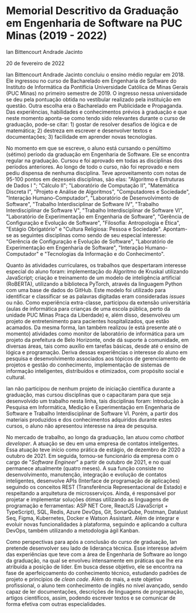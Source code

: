 # Memorial Descritivo da Graduação em Engenharia de Software na PUC Minas (2019 - 2022)

Ian Bittencourt Andrade Jacinto

20 de fevereiro de 2022

Ian Bittencourt Andrade Jacinto concluiu o ensino médio regular em 2018. Ele ingressou no curso de Bacharelado em Engenharia de Software do Instituto de Informática da Pontifícia Universidade Católica de Minas Gerais (PUC Minas) no primeiro semestre de 2019. O ingresso nessa universidade se deu pela pontuação obtida no vestibular realizado pela instituição em questão. Outra escolha era o Bacharelado em Publicidade e Propaganda. Das experiências, habilidades e conhecimentos prévios à graduação e que neste momento aponta-se como tendo sido relevantes durante o curso de graduação, pode-se citar: 1) gostar de resolver desafios de lógica e de matemática; 2) destreza em escrever e desenvolver textos e documentações; 3) facilidade em aprender novas tecnologias.

No momento em que se escreve, o aluno está cursando o penúltimo (sétimo) período da graduação em Engenharia de Software. Ele se encontra regular na graduação. Cursou e foi aprovado em todas as disciplinas dos períodos anteriores. Ao longo de todo o curso, não foi reprovado e nem pediu dispensa de nenhuma disciplina. Teve aproveitamento com notas de 95-100 pontos em dezesseis disciplinas, são elas: "Algoritmo e Estruturas de Dados I "; "Cálculo II"; "Laboratório de Computação II", "Matemática Discreta I", "Projeto e Análise de Algoritmos", "Computadores e Sociedade", "Interação Humano-Computador", "Laboratório de Desenvolvimento de Software", "Trabalho Interdisciplinar de Software IV", "Trabalho Interdisciplinar de Software V", "Trabalho Interdisciplinar de Software VI", "Laboratório de Experimentação em Engenharia de Software", "Gerência de Configuração e Evolução de Software", "Filosofia: Antropologia e Ética", "Estágio Obrigatório" e "Cultura Religiosa: Pessoa e Sociedade". Apontam-se as seguintes disciplinas como sendo de seu especial interesse: "Gerência de Configuração e Evolução de Software", "Laboratório de Experimentação em Engenharia de Software", "Interação Humano-Computador" e "Tecnologias da Informação e do Conhecimento". 

Quanto às atividades curriculares, os trabalhos que despertaram interesse especial do aluno foram: implementação do Algoritmo de Kruskal utilizando JavaScript; criação e treinamento de um modelo de inteligência artificial (RoBERTA), utilizando a biblioteca PyTorch, através da linguagem Python com uma base de dados do GitHub. Este modelo foi utilizado para identificar e classificar se as palavras digitadas eram consideradas _issues_ ou não. Como experiência extra-classe, participou da extensão universitária (aulas de informática para crianças de uma escola pública, perto da unidade PUC Minas Praça da Liberdade) e, além disso, desenvolveu um projeto de entretenimento para pacientes hospitalizados, que estão acamados. Da mesma forma, Ian também realizou (e está presente até o momento) atividades como monitor de laboratório de informática para um projeto da prefeitura de Belo Horizonte, onde dá suporte à comunidade, em diversas áreas, tais como auxílio em tarefas básicas, desde até o ensino de lógica e programação. Deriva dessas experiências o interesse do aluno em pesquisa e desenvolvimento associados aos tópicos de gerenciamento de projetos e gestão do conhecimento, implementação de sistemas de informação inteligentes, distribuídos e otimizados, com propósito social e cultural. 

Ian não participou de nenhum projeto de iniciação científica durante a graduação, mas cursou disciplinas que o capacitaram para que seja desenvolvido um trabalho nesta linha, tais disciplinas foram: Introdução à Pesquisa em Informática, Medição e Experimentação em Engenharia de Software e Trabalho Interdisciplinar de Software VI. Porém, a partir dos materiais produzidos e dos conhecimentos adquiridos durante estes cursos, o aluno não apresentou interesse na área de pesquisa.

No mercado de trabalho, ao longo da graduação, Ian atuou como _chatbot developer_. A atuação se deu em uma empresa de contatos inteligentes. Essa atuação teve início como prática de estágio, de dezembro de 2020 a outubro de 2021. Em seguida, tornou-se funcionário da empresa com o cargo de "_Software Engineer_" a partir de outubro de 2021, e no qual permanece atualmente (quatro meses). A sua função consiste no desenvolvimento, manutenção, integração e evolução de contatos inteligentes, desenvolve APIs (Interface de programação de aplicações) seguindo os conceitos REST (Transferência Representacional de Estado) e respeitando a arquitetura de microsserviços. Ainda, é responsável por projetar e implementar soluções ótimas utilizando as linguagens de programação e ferramentas: ASP NET Core, ReactJS (JavaScript + TypeScript), SQL, Redis, Azure DevOps, Git, SonarQube, Postman, Datalust Seq, Figma, Kubernetes, Docker e Watson Assistant. Além de integrar e evoluir novas funcionalidades à plataforma, seguindo e aplicando a cultura DevOps, também utilizando a metodologia ágil Kanban.

Como perspectivas para após a conclusão do curso de graduação, Ian pretende desenvolver seu lado de liderança técnica. Esse interesse advém das experiências que teve com a área de Engenharia de Software ao longo da graduação, na qual se envolveu intensamente em práticas que lhe era atribuída a posição de líder. Em busca desse objetivo, ele se encontra na fase de aperfeiçoamento do conhecimento técnico, estudando padrões de projeto e princípios de _clean code_. Além do mais, a este objetivo profissional, o aluno tem conhecimento de inglês no nível avançado, sendo capaz de ler documentações, descrições de linguagens de programação, artigos científicos, assim, podendo escrever textos e se comunicar de forma efetiva com outras especialidades.
